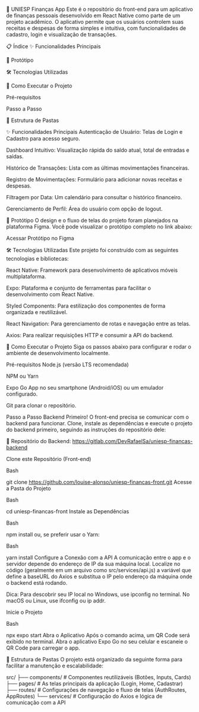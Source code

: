 💸 UNIESP Finanças App
Este é o repositório do front-end para um aplicativo de finanças pessoais desenvolvido em React Native como parte de um projeto acadêmico. O aplicativo permite que os usuários controlem suas receitas e despesas de forma simples e intuitiva, com funcionalidades de cadastro, login e visualização de transações.

📋 Índice
✨ Funcionalidades Principais

🎨 Protótipo

🛠️ Tecnologias Utilizadas

🚀 Como Executar o Projeto

Pré-requisitos

Passo a Passo

📂 Estrutura de Pastas

✨ Funcionalidades Principais
Autenticação de Usuário: Telas de Login e Cadastro para acesso seguro.

Dashboard Intuitivo: Visualização rápida do saldo atual, total de entradas e saídas.

Histórico de Transações: Lista com as últimas movimentações financeiras.

Registro de Movimentações: Formulário para adicionar novas receitas e despesas.

Filtragem por Data: Um calendário para consultar o histórico financeiro.

Gerenciamento de Perfil: Área do usuário com opção de logout.

🎨 Protótipo
O design e o fluxo de telas do projeto foram planejados na plataforma Figma. Você pode visualizar o protótipo completo no link abaixo:

Acessar Protótipo no Figma

🛠️ Tecnologias Utilizadas
Este projeto foi construído com as seguintes tecnologias e bibliotecas:

React Native: Framework para desenvolvimento de aplicativos móveis multiplataforma.

Expo: Plataforma e conjunto de ferramentas para facilitar o desenvolvimento com React Native.

Styled Components: Para estilização dos componentes de forma organizada e reutilizável.

React Navigation: Para gerenciamento de rotas e navegação entre as telas.

Axios: Para realizar requisições HTTP e consumir a API do backend.

🚀 Como Executar o Projeto
Siga os passos abaixo para configurar e rodar o ambiente de desenvolvimento localmente.

Pré-requisitos
Node.js (versão LTS recomendada)

NPM ou Yarn

Expo Go App no seu smartphone (Android/iOS) ou um emulador configurado.

Git para clonar o repositório.

Passo a Passo
Backend Primeiro!
O front-end precisa se comunicar com o backend para funcionar. Clone, instale as dependências e execute o projeto do backend primeiro, seguindo as instruções do repositório dele:

🔗 Repositório do Backend: https://gitlab.com/DevRafaelSa/uniesp-financas-backend

Clone este Repositório (Front-end)

Bash

git clone https://github.com/louise-alonso/uniesp-financas-front.git
Acesse a Pasta do Projeto

Bash

cd uniesp-financas-front
Instale as Dependências

Bash

npm install
ou, se preferir usar o Yarn:

Bash

yarn install
Configure a Conexão com a API
A comunicação entre o app e o servidor depende do endereço de IP da sua máquina local. Localize no código (geralmente em um arquivo como src/services/api.js) a variável que define a baseURL do Axios e substitua o IP pelo endereço da máquina onde o backend está rodando.

Dica: Para descobrir seu IP local no Windows, use ipconfig no terminal. No macOS ou Linux, use ifconfig ou ip addr.

Inicie o Projeto

Bash

npx expo start
Abra o Aplicativo
Após o comando acima, um QR Code será exibido no terminal. Abra o aplicativo Expo Go no seu celular e escaneie o QR Code para carregar o app.

📂 Estrutura de Pastas
O projeto está organizado da seguinte forma para facilitar a manutenção e escalabilidade:

src/
├── components/ # Componentes reutilizáveis (Botões, Inputs, Cards)
├── pages/      # As telas principais da aplicação (Login, Home, Cadastrar)
├── routes/     # Configurações de navegação e fluxo de telas (AuthRoutes, AppRoutes)
└── services/   # Configuração do Axios e lógica de comunicação com a API
